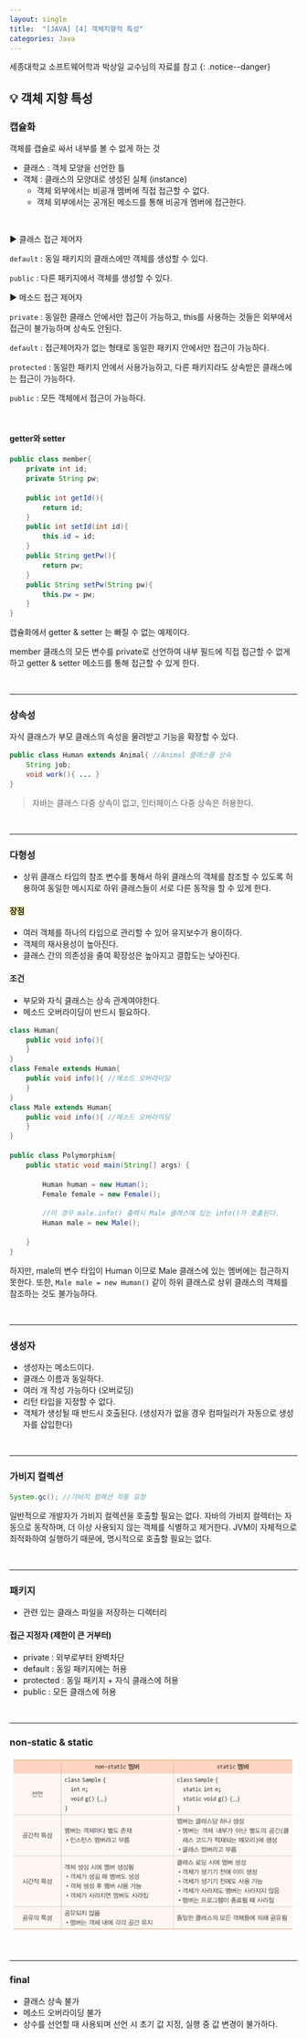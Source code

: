```yaml
---
layout: single
title:  "[JAVA] [4] 객체지향적 특성"
categories: Java
---
```


세종대학교 소프트웨어학과 박상일 교수님의 자료를 참고
{: .notice--danger}

## 💡 객체 지향 특성

### 캡슐화

객체를 캡슐로 싸서 내부를 볼 수  없게 하는 것

- 클래스 : 객체 모양을 선언한 틀
- 객체 : 클래스의 모양대로 생성된 실체 (instance)
  - 객체 외부에서는 비공개 멤버에 직접 접근할 수 없다.
  - 객체 외부에서는 공개된 메소드를 통해 비공개 멤버에 접근한다.

<br/>

▶ 클래스 접근 제어자

`default` : 동일 패키지의 클래스에만 객체를 생성할 수 있다.

`public` : 다른 패키지에서 객체를 생성할 수 있다.



▶ 메소드 접근 제어자

`private` : 동일한 클래스 안에서만 접근이 가능하고, this를 사용하는 것들은 외부에서 접근이 불가능하며 상속도 안된다.

`default` : 접근제어자가 없는 형태로 동일한 패키지 안에서만 접근이 가능하다.

`protected` : 동일한 패키지 안에서 사용가능하고, 다른 패키지라도 상속받은 클래스에는 접근이 가능하다.

`public` : 모든 객체에서 접근이 가능하다.

<br/>

#### getter와 setter

```java
public class member{
    private int id;
    private String pw;
    
    public int getId(){
        return id;
    }
    public int setId(int id){
        this.id = id;
    }
    public String getPw(){
        return pw;
    }
    public String setPw(String pw){
        this.pw = pw;
    }
}
```

캡슐화에서 getter & setter 는 빠질 수 없는 예제이다.

member 클래스의 모든 변수를 private로 선언하여 내부 필드에 직접 접근할 수 없게 하고 getter & setter 메소드를 통해 접근할 수 있게 한다.

<br/>

<hr/>

### 상속성

자식 클래스가 부모 클래스의 속성을 물려받고 기능을 확장할 수 있다.

```java
public class Human extends Animal{ //Animal 클래스를 상속
    String job;
    void work(){ ... }
}
```

> 자바는 클래스 다중 상속이 없고, 인터페이스 다중 상속은 허용한다.

<br/>

<hr/>

### 다형성

- 상위 클래스 타입의 참조 변수를 통해서 하위 클래스의 객체를 참조할 수 있도록 허용하여 동일한 메시지로 하위 클래스들이 서로 다른 동작을 할 수 있게 한다.

#### <span style='background-color: #fff5b1'> 장점 </span>

- 여러 객체를 하나의 타입으로 관리할 수 있어 유지보수가 용이하다.
- 객체의 재사용성이 높아진다.
- 클래스 간의 의존성을 줄여 확장성은 높아지고 결합도는 낮아진다.

#### 조건

- 부모와 자식 클래스는 상속 관계여야한다.
- 메소드 오버라이딩이 반드시 필요하다.

```java
class Human{
    public void info(){
    }
}
class Female extends Human{
    public void info(){ //메소드 오버라이딩
    }
}
class Male extends Human{
    public void info(){ //메소드 오버라이딩        
    }
}

public class Polymorphism{
    public static void main(String[] args) {
        
        Human human = new Human();
        Female female = new Female();
        
        //이 경우 male.info() 출력시 Male 클래스에 있는 info()가 호출된다.
        Human male = new Male();
        
    }
}
```

하지만, male의 변수 타입이 Human 이므로 Male 클래스에 있는 멤버에는 접근하지 못한다. 또한, `Male male = new Human()` 같이 하위 클래스로 상위 클래스의 객체를 참조하는 것도 불가능하다. 

<br/>

<hr/>

### 생성자

- 생성자는 메소드이다.
- 클래스 이름과 동일하다.
- 여러 개 작성 가능하다 (오버로딩)
- 리턴 타입을 지정할 수 없다.
- 객체가 생성될 때 반드시 호출된다. (생성자가 없을 경우 컴파일러가 자동으로 생성자를 삽입한다)

<br/>

<hr/>

### 가비지 컬렉션

```java
System.gc(); //가비지 컬렉션 작동 요청
```

일반적으로 개발자가 가비지 컬렉션을 호출할 필요는 없다. 자바의 가비지 컬렉터는 자동으로 동작하며, 더 이상 사용되지 않는 객체를 식별하고 제거한다. JVM이 자체적으로 최적화하여 실행하기 때문에, 명시적으로 호출할 필요는 없다.

<br/>

<hr/>

### 패키지

- 관련 있는 클래스 파일을 저장하는 디렉터리

#### 접근 지정자 (제한이 큰 거부터)

- private : 외부로부터 완벽차단
- default : 동일 패키지에는 허용
- protected : 동일 패키지 + 자식 클래스에 허용
- public : 모든 클래스에 허용

<br/>

<hr/>

### non-static & static

![](/assets/images/20240228/static.jpg)

<br/>

<hr/>

### final

- 클래스 상속 불가
- 메소드 오버라이딩 불가
- 상수를 선언할 때 사용되며 선언 시 초기 값 지정, 실행 중 값 변경이 불가하다.
